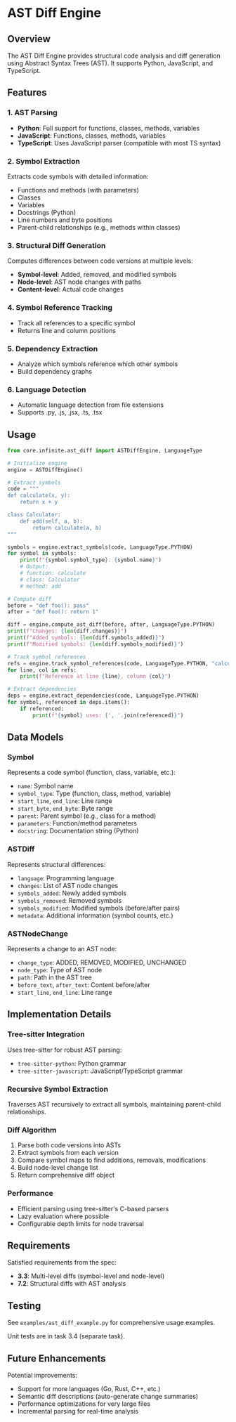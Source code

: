# AST Diff Engine

## Overview

The AST Diff Engine provides structural code analysis and diff generation using Abstract Syntax Trees (AST). It supports Python, JavaScript, and TypeScript.

## Features

### 1. AST Parsing
- **Python**: Full support for functions, classes, methods, variables
- **JavaScript**: Functions, classes, methods, variables
- **TypeScript**: Uses JavaScript parser (compatible with most TS syntax)

### 2. Symbol Extraction
Extracts code symbols with detailed information:
- Functions and methods (with parameters)
- Classes
- Variables
- Docstrings (Python)
- Line numbers and byte positions
- Parent-child relationships (e.g., methods within classes)

### 3. Structural Diff Generation
Computes differences between code versions at multiple levels:
- **Symbol-level**: Added, removed, and modified symbols
- **Node-level**: AST node changes with paths
- **Content-level**: Actual code changes

### 4. Symbol Reference Tracking
- Track all references to a specific symbol
- Returns line and column positions

### 5. Dependency Extraction
- Analyze which symbols reference which other symbols
- Build dependency graphs

### 6. Language Detection
- Automatic language detection from file extensions
- Supports .py, .js, .jsx, .ts, .tsx

## Usage

```python
from core.infinite.ast_diff import ASTDiffEngine, LanguageType

# Initialize engine
engine = ASTDiffEngine()

# Extract symbols
code = """
def calculate(x, y):
    return x + y

class Calculator:
    def add(self, a, b):
        return calculate(a, b)
"""

symbols = engine.extract_symbols(code, LanguageType.PYTHON)
for symbol in symbols:
    print(f"{symbol.symbol_type}: {symbol.name}")
    # Output:
    # function: calculate
    # class: Calculator
    # method: add

# Compute diff
before = "def foo(): pass"
after = "def foo(): return 1"

diff = engine.compute_ast_diff(before, after, LanguageType.PYTHON)
print(f"Changes: {len(diff.changes)}")
print(f"Added symbols: {len(diff.symbols_added)}")
print(f"Modified symbols: {len(diff.symbols_modified)}")

# Track symbol references
refs = engine.track_symbol_references(code, LanguageType.PYTHON, "calculate")
for line, col in refs:
    print(f"Reference at line {line}, column {col}")

# Extract dependencies
deps = engine.extract_dependencies(code, LanguageType.PYTHON)
for symbol, referenced in deps.items():
    if referenced:
        print(f"{symbol} uses: {', '.join(referenced)}")
```

## Data Models

### Symbol
Represents a code symbol (function, class, variable, etc.):
- `name`: Symbol name
- `symbol_type`: Type (function, class, method, variable)
- `start_line`, `end_line`: Line range
- `start_byte`, `end_byte`: Byte range
- `parent`: Parent symbol (e.g., class for a method)
- `parameters`: Function/method parameters
- `docstring`: Documentation string (Python)

### ASTDiff
Represents structural differences:
- `language`: Programming language
- `changes`: List of AST node changes
- `symbols_added`: Newly added symbols
- `symbols_removed`: Removed symbols
- `symbols_modified`: Modified symbols (before/after pairs)
- `metadata`: Additional information (symbol counts, etc.)

### ASTNodeChange
Represents a change to an AST node:
- `change_type`: ADDED, REMOVED, MODIFIED, UNCHANGED
- `node_type`: Type of AST node
- `path`: Path in the AST tree
- `before_text`, `after_text`: Content before/after
- `start_line`, `end_line`: Line range

## Implementation Details

### Tree-sitter Integration
Uses tree-sitter for robust AST parsing:
- `tree-sitter-python`: Python grammar
- `tree-sitter-javascript`: JavaScript/TypeScript grammar

### Recursive Symbol Extraction
Traverses AST recursively to extract all symbols, maintaining parent-child relationships.

### Diff Algorithm
1. Parse both code versions into ASTs
2. Extract symbols from each version
3. Compare symbol maps to find additions, removals, modifications
4. Build node-level change list
5. Return comprehensive diff object

### Performance
- Efficient parsing using tree-sitter's C-based parsers
- Lazy evaluation where possible
- Configurable depth limits for node traversal

## Requirements

Satisfied requirements from the spec:
- **3.3**: Multi-level diffs (symbol-level and node-level)
- **7.2**: Structural diffs with AST analysis

## Testing

See `examples/ast_diff_example.py` for comprehensive usage examples.

Unit tests are in task 3.4 (separate task).

## Future Enhancements

Potential improvements:
- Support for more languages (Go, Rust, C++, etc.)
- Semantic diff descriptions (auto-generate change summaries)
- Performance optimizations for very large files
- Incremental parsing for real-time analysis
